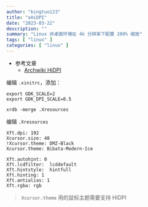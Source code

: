 ```yaml
---
author: "kingtuo123"
title: "xHiDPI"
date: "2023-03-22"
description: ""
summary: "Linux 非桌面环境在 4k 分辨率下配置 200% 缩放"
tags: [ "linux" ]
categories: [ "linux" ]
---
```


- 参考文章
  - [Archwiki HiDPI](https://wiki.archlinux.org/title/HiDPI)

编辑 `.xinitrc`，添加：

```
export GDK_SCALE=2
export GDK_DPI_SCALE=0.5

xrdb -merge .Xresources
```


编辑 `.Xresources`

```
Xft.dpi: 192
Xcursor.size: 48
!Xcursor.theme: DMZ-Black
Xcursor.theme: Bibata-Modern-Ice

Xft.autohint: 0
Xft.lcdfilter:  lcddefault
Xft.hintstyle:  hintfull
Xft.hinting: 1
Xft.antialias: 1
Xft.rgba: rgb
```

> `Xcursor.theme` 用的鼠标主题需要支持 HIDPI
